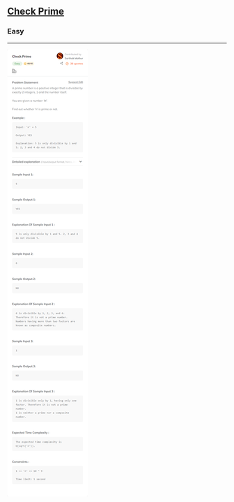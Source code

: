 <h2><a href="https://www.codingninjas.com/studio/problems/check-prime_624934?utm_source=striver&utm_medium=website&utm_campaign=a_zcoursetuf">Check Prime</a></h2><h3>Easy</h3><hr>


![](./Check%20Prime%20-%20Coding%20Ninjas%20.png)